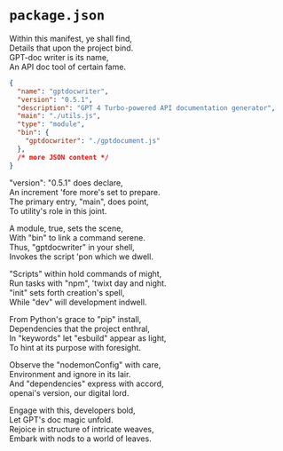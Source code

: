 # `package.json`

Within this manifest, ye shall find,  
Details that upon the project bind.  
GPT-doc writer is its name,  
An API doc tool of certain fame.

```json
{
  "name": "gptdocwriter",
  "version": "0.5.1",
  "description": "GPT 4 Turbo-powered API documentation generator",
  "main": "./utils.js",
  "type": "module",
  "bin": {
    "gptdocwriter": "./gptdocument.js"
  },
  /* more JSON content */
}
```

"version": "0.5.1" does declare,  
An increment 'fore more's set to prepare.  
The primary entry, "main", does point,  
To utility's role in this joint.

A module, true, sets the scene,  
With "bin" to link a command serene.  
Thus, "gptdocwriter" in your shell,  
Invokes the script 'pon which we dwell.

"Scripts" within hold commands of might,  
Run tasks with "npm", 'twixt day and night.  
"init" sets forth creation's spell,  
While "dev" will development indwell.

From Python's grace to "pip" install,  
Dependencies that the project enthral,  
In "keywords" let "esbuild" appear as light,  
To hint at its purpose with foresight.

Observe the "nodemonConfig" with care,  
Environment and ignore in its lair.  
And "dependencies" express with accord,  
openai's version, our digital lord.

Engage with this, developers bold,  
Let GPT's doc magic unfold.  
Rejoice in structure of intricate weaves,  
Embark with nods to a world of leaves.